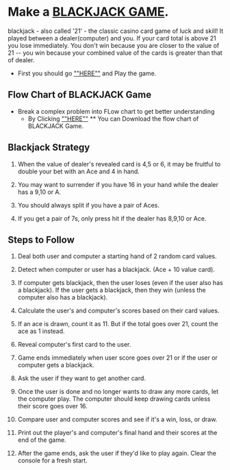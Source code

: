 
# Make a [BLACKJACK GAME](https://games.washingtonpost.com/games/blackjack). 
blackjack - also called '21' - the classic casino card game of luck and skill!
It played between a dealer(computer) and you. If your card total is above 21 you lose immediately.
You don't win because you are closer to the value of 21 -- you win because your combined value of the cards is greater than that of dealer.

 
* First you should go [""HERE""](https://games.washingtonpost.com/games/blackjack) and Play the game.

## Flow Chart of BLACKJACK Game
* Break a complex problem into FLow chart to get better understanding
    * By Clicking [""HERE""](https://drive.google.com/uc?export=download&id=1rDkiHCrhaf9eX7u7yjM1qwSuyEk-rPnt) ** You can Download the flow chart of BLACKJACK Game.


## Blackjack Strategy
1. When the value of dealer's revealed card is 4,5 or 6, it may be fruitful to double your bet with an Ace and 4 in hand.

2. You may want to surrender if you have 16 in your hand while the dealer has a 9,10 or A.

3. You should always split if you have a pair of Aces.

4. If you get a pair of 7s, only press hit if the dealer has 8,9,10 or Ace.

## Steps to Follow

1.  Deal both user and computer a starting hand of 2 random card values.

2.  Detect when computer or user has a blackjack. (Ace + 10 value card).

3.  If computer gets blackjack, then the user loses (even if the user also has a blackjack). If the user gets a blackjack, then they win (unless the computer also has a blackjack).

4.  Calculate the user's and computer's scores based on their card values.

5.  If an ace is drawn, count it as 11. But if the total goes over 21, count the ace as 1 instead.

6.  Reveal computer's first card to the user.

7.  Game ends immediately when user score goes over 21 or if the user or computer gets a blackjack.

8.  Ask the user if they want to get another card.

9.  Once the user is done and no longer wants to draw any more cards, let the computer play. The computer should keep drawing cards unless their score goes over 16.

10. Compare user and computer scores and see if it's a win, loss, or draw.

11. Print out the player's and computer's final hand and their scores at the end of the game.

12. After the game ends, ask the user if they'd like to play again. Clear the console for a fresh start.
